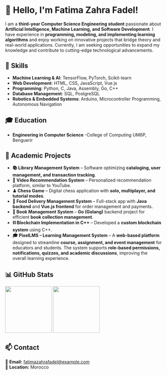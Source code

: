 # 👋 Hello, I'm Fatima Zahra Fadel!  

I am a **third-year Computer Science Engineering student** passionate about **Artificial Intelligence, Machine Learning, and Software Development**. I have experience in **programming, modeling, and implementing learning algorithms** and enjoy working on innovative projects that bridge theory and real-world applications. Currently, I am seeking opportunities to expand my knowledge and contribute to cutting-edge technological advancements.  

## 🚀 Skills  
- **Machine Learning & AI**: TensorFlow, PyTorch, Scikit-learn  
- **Web Development**: HTML, CSS, JavaScript, Vue.js  
- **Programming**: Python, C, Java, Assembly, Go, C++  
- **Database Management**: SQL, PostgreSQL  
- **Robotics & Embedded Systems**: Arduino, Microcontroller Programming, Autonomous Navigation  

## 🎓 Education  
- **Engineering in Computer Science** -College of Computing UM6P, Benguerir  

## 🔬 Academic Projects  
- **📚 Library Management System** – Software optimizing **cataloging, user management, and transaction tracking**.  
- **🎥 Video Recommendation System** – Personalized recommendation platform, similar to YouTube.  
- **♟ Chess Game** – Digital chess application with **solo, multiplayer, and tutorial modes**.  
- **🍔 Food Delivery Management System** – Full-stack app with **Java backend** and **Vue.js frontend** for order management and payments.  
- **📖 Book Management System** – **Go (Golang)** backend project for efficient **book collection management**.  
- **⛓ Blockchain Implementation in C++** – Developed a **custom blockchain system** using C++.
- **🎓 PixelLMS – Learning Management System** – A **web-based platform** designed to streamline **course, assignment, and event management** for educators and students. The system supports **role-based permissions, notifications, quizzes, and academic discussions**, improving the overall learning experience.  

## 📊 GitHub Stats  
<div align="left">
<a>
  <img src="https://github-readme-stats.vercel.app/api?username=FatimaZahraFadel&theme=tokyonight&show_icons=true" height=150 />
</a>
<a>
  <img src="https://github-readme-stats.vercel.app/api/top-langs/?username=FatimaZahraFadel&langs_count=5&theme=tokyonight" height=150 />
</a>
</div>

## 📫 Contact  
📧 **Email:** fatimazahrafadel@example.com  
📍 **Location:** Morocco  


